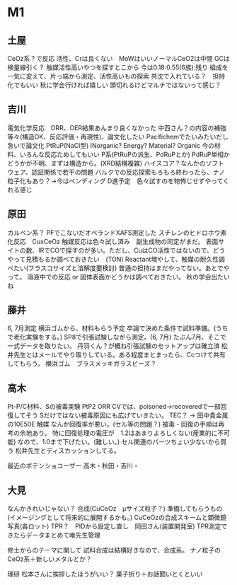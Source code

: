 # M1
## 土屋
CeOz系？で反応
活性、Crは良くない　MoWはいいノーマルCeO2は中間
GCは検量線引く？
触媒活性高いやつを探すとこから
今は0.18:0.55(6族):残り
組成を一気に変えて、片っ端から測定、活性高いもの探索
共沈で入れている？　担持化でもいい
秋に学会行ければ嬉しい
頭切れるけどマルチではないって感じ？
## 吉川
電気化学反応　ORR、OER結果あんまり良くなかった
中西さん？の内容の補強等々(構造OK、反応評価・再現性)、論文化したい
Pacifichemでたいみたいだし急いで論文化 PtRuP(NaCl型)
INorganic? Energy? Material? Organic
今の材料、いろんな反応ためしてもいい
P系(PtRuPの派生、PdRuPとか)
PdRuP単相かどうかが不明、まずは構造から。(XRD結構複雑)
ハイスコア？なんかのソフトウェア、認証関係で若干の問題
バルクでの反応探索もろもろ終わったら、ナノ粒子化もあり？->今はペンディング
D進予定　色々試すのを物怖じせずやってくれる感じ


## 原田
カルベン系？
PFでこないだオペランドXAFS測定した
スチレンのヒドロホウ素化反応　CuxCeOz
触媒反応は色々試し済み　副生成物の同定がまだ。
表面サイトの数、IRでCOで探すのが多い。ただし、CuはCO活性ではないので、どうやって見積もるか調べておきたい　(TON)
Reactant増やして、触媒の耐久性調べたい(フラスコサイズと溶解度要検討)
普通の担持はまだやってない。あとでやって。
溶液中での反応 or 固体表面かどうかは調べておきたい。
秋の学会出たいね

## 藤井
6, 7月測定
横浜ゴムから、材料もらう予定
卒論で決めた条件で試料準備。(うちで老化実験をする。)
SP8で引張試験しながら測定。(6, 7月)
たぶん7月、そこで一式データを取りたい。
丹羽くん？が概ね引張試験のセットアップは確立済
松井先生とはメールでやり取りしている。ある程度まとまったら、Ccつけて共有してもらう。
横浜ゴム　ブラスメッキガラスビーズ？


## 高木
Pt-P/C材料、Sの被毒実験  PtP2
ORR
CVでは、poisoned->recoveredで一部回復してそう
Sだけではない被毒原因にも広げていきたい。
TEC？ ->  田中貴金属の10E50E 触媒
なんか回復率が悪い。(セル等の問題？)
被毒・回復の手順は再考の余地あり。
特に回復処理の電圧が　1.2はあまりよろしくない(産業的に不可能)
なので、1.0まで下げたい。(難しい。)
セル関連のパーツちょい少ないから買う
松井先生とディスカッションしてる。

最近のポテンショユーザー
高木・秋田・吉川・

## 大見
なんかきれいじゃない？
合成(CuCeOz　μサイズ粒子？)
準備してもらうもの(イメージングとして将来的に展開するかも。)
CuCeOzの合成スキームと顕微鏡写真(各ロット)
TPR？　PIDから設定し直し　岡田さん(装置開発室)
TPR測定できたらデータまとめて唯先生管理

修士からのテーマに関して
試料合成は結構好きなので、合成系。
ナノ粒子のCeOz系＋新しいメタルとか？







理研
松本さんに挨拶したほうがいい？
菓子折り＋お話聞いとくといい




